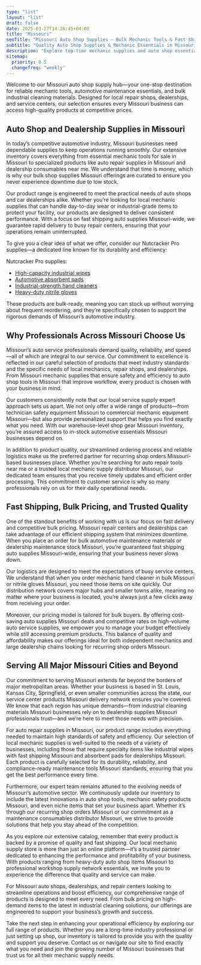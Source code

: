 ```yaml
---
type: "list"
layout: "list"
draft: false
date: 2025-03-27T14:26:45+04:00
title: "Missouri"
seoTitle: "Missouri Auto Shop Supplies – Bulk Mechanic Tools & Fast Shipping near me"
subtitle: "Quality Auto Shop Supplies & Mechanic Essentials in Missouri"
description: "Explore top-tier mechanic supplies and auto shop essentials in Missouri with competitive bulk pricing and rapid delivery across major cities."
sitemap:
  priority: 0.5
  changefreq: "weekly"
---
```


Welcome to our Missouri auto shop supply hub—your one-stop destination for reliable mechanic tools, automotive maintenance essentials, and bulk industrial cleaning materials. Designed for local repair shops, dealerships, and service centers, our selection ensures every Missouri business can access high-quality products at competitive prices.

## Auto Shop and Dealership Supplies in Missouri

In today’s competitive automotive industry, Missouri businesses need dependable supplies to keep operations running smoothly. Our extensive inventory covers everything from essential mechanic tools for sale in Missouri to specialized products like auto repair supplies in Missouri and dealership consumables near me. We understand that time is money, which is why our bulk shop supplies Missouri offerings are curated to ensure you never experience downtime due to low stock.

Our product range is engineered to meet the practical needs of auto shops and car dealerships alike. Whether you’re looking for local mechanic supplies that can handle day-to-day wear or industrial-grade items to protect your facility, our products are designed to deliver consistent performance. With a focus on fast shipping auto supplies Missouri-wide, we guarantee rapid delivery to busy repair centers, ensuring that your operations remain uninterrupted.

To give you a clear idea of what we offer, consider our Nutcracker Pro supplies—a dedicated line known for its durability and efficiency:
  
Nutcracker Pro supplies:
- [High-capacity industrial wipes](/industrial-wipes-roll/)
- [Automotive absorbent pads](/industrial-absorbent-pads/)
- [Industrial-strength hand cleaners](/hand-cleaner/)
- [Heavy-duty nitrile gloves](/nitrile-gloves/)

These products are bulk-ready, meaning you can stock up without worrying about frequent reordering, and they’re specifically chosen to support the rigorous demands of Missouri’s automotive industry.

## Why Professionals Across Missouri Choose Us

Missouri’s auto service professionals demand quality, reliability, and speed—all of which are integral to our service. Our commitment to excellence is reflected in our careful selection of products that meet industry standards and the specific needs of local mechanics, repair shops, and dealerships. From Missouri mechanic supplies that ensure safety and efficiency to auto shop tools in Missouri that improve workflow, every product is chosen with your business in mind.

Our customers consistently note that our local service supply expert approach sets us apart. We not only offer a wide range of products—from technician safety equipment Missouri to commercial mechanic equipment Missouri—but also provide personalized support that helps you find exactly what you need. With our warehouse-level shop gear Missouri inventory, you’re assured access to in-stock automotive essentials Missouri businesses depend on.

In addition to product quality, our streamlined ordering process and reliable logistics make us the preferred partner for recurring shop orders Missouri-based businesses place. Whether you’re searching for auto repair tools near me or a trusted local mechanic supply distributor Missouri, our dedicated team ensures that you receive timely updates and efficient order processing. This commitment to customer service is why so many professionals rely on us for their daily operational needs.

## Fast Shipping, Bulk Pricing, and Trusted Quality

One of the standout benefits of working with us is our focus on fast delivery and competitive bulk pricing. Missouri repair centers and dealerships can take advantage of our efficient shipping system that minimizes downtime. When you place an order for bulk automotive maintenance materials or dealership maintenance stock Missouri, you’re guaranteed fast shipping auto supplies Missouri-wide, ensuring that your business never slows down.

Our logistics are designed to meet the expectations of busy service centers. We understand that when you order mechanic hand cleaner in bulk Missouri or nitrile gloves Missouri, you need those items on site quickly. Our distribution network covers major hubs and smaller towns alike, meaning no matter where your business is located, you’re always just a few clicks away from receiving your order.

Moreover, our pricing model is tailored for bulk buyers. By offering cost-saving auto supplies Missouri deals and competitive rates on high-volume auto service supplies, we empower you to manage your budget effectively while still accessing premium products. This balance of quality and affordability makes our offerings ideal for both independent mechanics and large dealership chains looking for recurring shop orders Missouri.

## Serving All Major Missouri Cities and Beyond

Our commitment to serving Missouri extends far beyond the borders of major metropolitan areas. Whether your business is based in St. Louis, Kansas City, Springfield, or even smaller communities across the state, our service center products Missouri delivery network ensures you’re covered. We know that each region has unique demands—from industrial cleaning materials Missouri businesses rely on to dealership supplies Missouri professionals trust—and we’re here to meet those needs with precision.

For auto repair supplies in Missouri, our product range includes everything needed to maintain high standards of safety and efficiency. Our selection of local mechanic supplies is well-suited to the needs of a variety of businesses, including those that require specialty items like industrial wipes with fast shipping Missouri and absorbent pads for dealerships Missouri. Each product is carefully selected for its durability, reliability, and compliance-ready maintenance tools Missouri standards, ensuring that you get the best performance every time.

Furthermore, our expert team remains attuned to the evolving needs of Missouri’s automotive sector. We continuously update our inventory to include the latest innovations in auto shop tools, mechanic safety products Missouri, and even niche items that set your business apart. Whether it’s through our recurring shop orders Missouri or our commitment as a maintenance consumables distributor Missouri, we strive to provide solutions that help you stay ahead of the competition.

As you explore our extensive catalog, remember that every product is backed by a promise of quality and fast shipping. Our local mechanic supply store is more than just an online platform—it’s a trusted partner dedicated to enhancing the performance and profitability of your business. With products ranging from heavy-duty auto shop items Missouri to professional workshop supply network essentials, we invite you to experience the difference that quality and service can make.

For Missouri auto shops, dealerships, and repair centers looking to streamline operations and boost efficiency, our comprehensive range of products is designed to meet every need. From bulk pricing on high-demand items to the latest in industrial cleaning solutions, our offerings are engineered to support your business’s growth and success.

Take the next step in enhancing your operational efficiency by exploring our full range of products. Whether you are a long-time industry professional or just setting up shop, our inventory is tailored to provide you with the quality and support you deserve. Contact us or navigate our site to find exactly what you need and join the growing number of Missouri businesses that trust us for all their mechanic supply needs.
